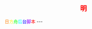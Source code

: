 <h2 style="text-align:center"><font color="#FF0000">明</font></h2>
  <font color="#FF7F00">日</font><font color="#FFFF002 ">方</font><font color="#00FF00">舟</font><font color="#00FFFF">后</font><font color="#0000FF">台</font><font color="#8B00FF">脚</font><font color="#FF0000">本</font></h2>
---

